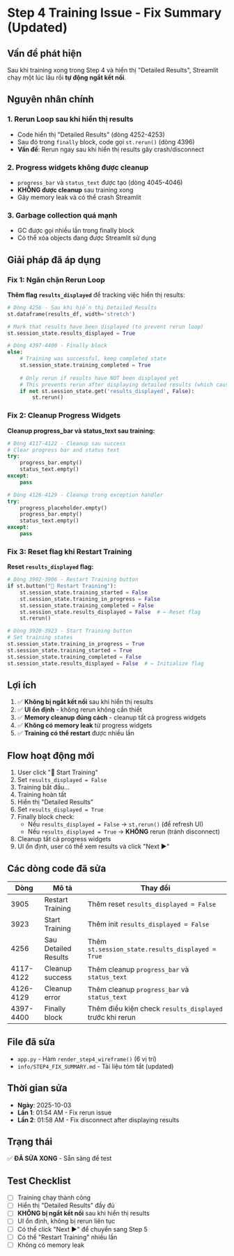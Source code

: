 # Step 4 Training Issue - Fix Summary (Updated)

## Vấn đề phát hiện

Sau khi training xong trong Step 4 và hiển thị "Detailed Results", Streamlit chạy một lúc lâu rồi **tự động ngắt kết nối**.

## Nguyên nhân chính

### 1. **Rerun Loop sau khi hiển thị results**
- Code hiển thị "Detailed Results" (dòng 4252-4253)
- Sau đó trong `finally` block, code gọi `st.rerun()` (dòng 4396)
- **Vấn đề**: Rerun ngay sau khi hiển thị results gây crash/disconnect

### 2. **Progress widgets không được cleanup**
- `progress_bar` và `status_text` được tạo (dòng 4045-4046)
- **KHÔNG được cleanup** sau training xong
- Gây memory leak và có thể crash Streamlit

### 3. **Garbage collection quá mạnh**
- GC được gọi nhiều lần trong finally block
- Có thể xóa objects đang được Streamlit sử dụng

## Giải pháp đã áp dụng

### Fix 1: Ngăn chặn Rerun Loop
**Thêm flag `results_displayed`** để tracking việc hiển thị results:

```python
# Dòng 4256 - Sau khi hiển thị Detailed Results
st.dataframe(results_df, width='stretch')

# Mark that results have been displayed (to prevent rerun loop)
st.session_state.results_displayed = True
```

```python
# Dòng 4397-4400 - Finally block
else:
    # Training was successful, keep completed state
    st.session_state.training_completed = True
    
    # Only rerun if results have NOT been displayed yet
    # This prevents rerun after displaying detailed results (which causes disconnect)
    if not st.session_state.get('results_displayed', False):
        st.rerun()
```

### Fix 2: Cleanup Progress Widgets
**Cleanup progress_bar và status_text sau training:**

```python
# Dòng 4117-4122 - Cleanup sau success
# Clear progress bar and status text
try:
    progress_bar.empty()
    status_text.empty()
except:
    pass
```

```python
# Dòng 4126-4129 - Cleanup trong exception handler
try:
    progress_placeholder.empty()
    progress_bar.empty()
    status_text.empty()
except:
    pass
```

### Fix 3: Reset flag khi Restart Training
**Reset `results_displayed` flag:**

```python
# Dòng 3902-3906 - Restart Training button
if st.button("🔄 Restart Training"):
    st.session_state.training_started = False
    st.session_state.training_in_progress = False
    st.session_state.training_completed = False
    st.session_state.results_displayed = False  # ← Reset flag
    st.rerun()
```

```python
# Dòng 3920-3923 - Start Training button
# Set training states
st.session_state.training_in_progress = True
st.session_state.training_started = True
st.session_state.training_completed = False
st.session_state.results_displayed = False  # ← Initialize flag
```

## Lợi ích

1. ✅ **Không bị ngắt kết nối** sau khi hiển thị results
2. ✅ **UI ổn định** - không rerun không cần thiết
3. ✅ **Memory cleanup đúng cách** - cleanup tất cả progress widgets
4. ✅ **Không có memory leak** từ progress widgets
5. ✅ **Training có thể restart** được nhiều lần

## Flow hoạt động mới

1. User click "🚀 Start Training"
2. Set `results_displayed = False`
3. Training bắt đầu...
4. Training hoàn tất
5. Hiển thị "Detailed Results"
6. Set `results_displayed = True`
7. Finally block check:
   - Nếu `results_displayed = False` → `st.rerun()` (để refresh UI)
   - Nếu `results_displayed = True` → **KHÔNG** rerun (tránh disconnect)
8. Cleanup tất cả progress widgets
9. UI ổn định, user có thể xem results và click "Next ▶"

## Các dòng code đã sửa

| Dòng | Mô tả | Thay đổi |
|------|-------|----------|
| 3905 | Restart Training | Thêm reset `results_displayed = False` |
| 3923 | Start Training | Thêm init `results_displayed = False` |
| 4256 | Sau Detailed Results | Thêm `st.session_state.results_displayed = True` |
| 4117-4122 | Cleanup success | Thêm cleanup `progress_bar` và `status_text` |
| 4126-4129 | Cleanup error | Thêm cleanup `progress_bar` và `status_text` |
| 4397-4400 | Finally block | Thêm điều kiện check `results_displayed` trước khi rerun |

## File đã sửa

- `app.py` - Hàm `render_step4_wireframe()` (6 vị trí)
- `info/STEP4_FIX_SUMMARY.md` - Tài liệu tóm tắt (updated)

## Thời gian sửa

- **Ngày**: 2025-10-03
- **Lần 1**: 01:54 AM - Fix rerun issue
- **Lần 2**: 01:58 AM - Fix disconnect after displaying results

## Trạng thái

✅ **ĐÃ SỬA XONG** - Sẵn sàng để test

## Test Checklist

- [ ] Training chạy thành công
- [ ] Hiển thị "Detailed Results" đầy đủ
- [ ] **KHÔNG bị ngắt kết nối** sau khi hiển thị results
- [ ] UI ổn định, không bị rerun liên tục
- [ ] Có thể click "Next ▶" để chuyển sang Step 5
- [ ] Có thể "Restart Training" nhiều lần
- [ ] Không có memory leak
